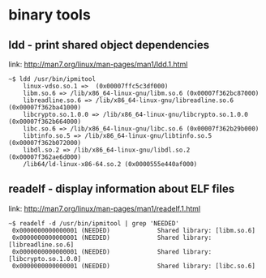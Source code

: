 # binary tools

## ldd - print shared object dependencies

link: http://man7.org/linux/man-pages/man1/ldd.1.html

```
~$ ldd /usr/bin/ipmitool
	linux-vdso.so.1 =>  (0x00007ffc5c3df000)
	libm.so.6 => /lib/x86_64-linux-gnu/libm.so.6 (0x00007f362bc87000)
	libreadline.so.6 => /lib/x86_64-linux-gnu/libreadline.so.6 (0x00007f362ba41000)
	libcrypto.so.1.0.0 => /lib/x86_64-linux-gnu/libcrypto.so.1.0.0 (0x00007f362b664000)
	libc.so.6 => /lib/x86_64-linux-gnu/libc.so.6 (0x00007f362b29b000)
	libtinfo.so.5 => /lib/x86_64-linux-gnu/libtinfo.so.5 (0x00007f362b072000)
	libdl.so.2 => /lib/x86_64-linux-gnu/libdl.so.2 (0x00007f362ae6d000)
	/lib64/ld-linux-x86-64.so.2 (0x0000555e440af000)
```

## readelf - display information about ELF files

link: http://man7.org/linux/man-pages/man1/readelf.1.html

```
~$ readelf -d /usr/bin/ipmitool | grep 'NEEDED'
 0x0000000000000001 (NEEDED)             Shared library: [libm.so.6]
 0x0000000000000001 (NEEDED)             Shared library: [libreadline.so.6]
 0x0000000000000001 (NEEDED)             Shared library: [libcrypto.so.1.0.0]
 0x0000000000000001 (NEEDED)             Shared library: [libc.so.6]
```